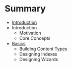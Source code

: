 # Summary

* [Introduction](README.md)
* Introduction
  * Motivation
  * Core Concepts
* [Basics](basics.md)
  * Building Content Types
  * Designing Indexes
  * Designing Wizards


